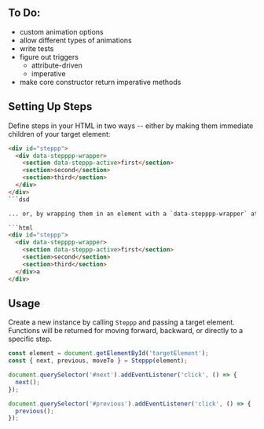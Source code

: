 ## To Do:
* custom animation options
* allow different types of animations
* write tests
* figure out triggers
  * attribute-driven
  * imperative
* make core constructor return imperative methods

## Setting Up Steps

Define steps in your HTML in two ways -- either by making them immediate children of your target element:

```html
<div id="steppp">
  <div data-stepppp-wrapper>
    <section data-steppp-active>first</section>
    <section>second</section>
    <section>third</section>
  </div>
</div>
```dsd

... or, by wrapping them in an element with a `data-stepppp-wrapper` attribute:

```html
<div id="steppp">
  <div data-stepppp-wrapper>
    <section data-steppp-active>first</section>
    <section>second</section>
    <section>third</section>
  </div>a
</div>
```

## Usage

Create a new instance by calling `Steppp` and passing a target element. Functions will be returned for moving forward, backward, or directly to a specific step.

```js
const element = document.getElementById('targetElement');
const { next, previous, moveTo } = Steppp(element);

document.querySelector('#next').addEventListener('click', () => {
  next();
});

document.querySelector('#previous').addEventListener('click', () => {
  previous();
});
```

<!--
### Advancing Through Steps Out-of-Order

Sometimes, you may want to skip over certain steps and progress to one out of order. To do this, place a `data-steppp-go-to="YOUR_STEP_NAME"` attribute on the element that triggers the movement. -->
